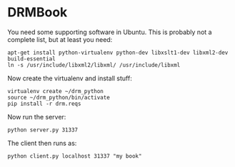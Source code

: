 # DRMBook

You need some supporting software in Ubuntu. This is probably not a complete list, but at least you need:

	apt-get install python-virtualenv python-dev libxslt1-dev libxml2-dev build-essential
	ln -s /usr/include/libxml2/libxml/ /usr/include/libxml

Now create the virtualenv and install stuff:

	virtualenv create ~/drm_python
	source ~/drm_python/bin/activate
	pip install -r drm.reqs

Now run the server:

	python server.py 31337

The client then runs as:

	python client.py localhost 31337 "my book"
